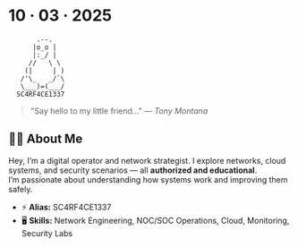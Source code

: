 # 10 · 03 · 2025

           .--.      
          |o_o |                                                                                
          |:_/ |     
         //   \ \    
        (|     | )   
       /'\_   _/`\   
       \___)=(___/   
      SC4RF4CE1337
                                                        
> "Say hello to my little friend..." — *Tony Montana*

## 👨‍💻 About Me
Hey, I’m a digital operator and network strategist. I explore networks, cloud systems, and security scenarios — all **authorized and educational**.  
I’m passionate about understanding how systems work and improving them safely.

- ⚡ **Alias:** SC4RF4CE1337  
- 🖥️ **Skills:** Network Engineering, NOC/SOC Operations, Cloud, Monitoring, Security Labs  
